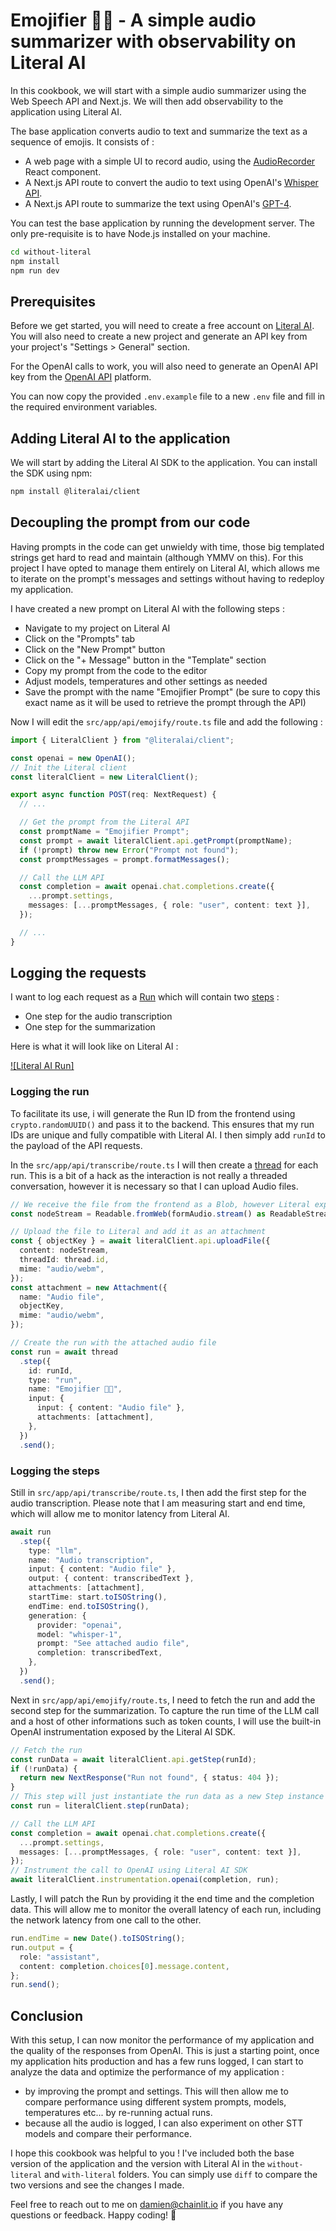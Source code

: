 # Emojifier 🤖🎨 - A simple audio summarizer with observability on Literal AI

In this cookbook, we will start with a simple audio summarizer using the Web Speech API and Next.js. We will then add observability to the application using Literal AI.

The base application converts audio to text and summarize the text as a sequence of emojis. It consists of :

- A web page with a simple UI to record audio, using the [AudioRecorder](https://www.npmjs.com/package/react-audio-voice-recorder) React component.
- A Next.js API route to convert the audio to text using OpenAI's [Whisper API](https://openai.com/index/whisper/).
- A Next.js API route to summarize the text using OpenAI's [GPT-4](https://openai.com/index/gpt-4/).

You can test the base application by running the development server. The only pre-requisite is to have Node.js installed on your machine.

```bash
cd without-literal
npm install
npm run dev
```

## Prerequisites

Before we get started, you will need to create a free account on [Literal AI](https://cloud.getliteral.ai/). You will also need to create a new project and generate an API key from your project's "Settings > General" section.

For the OpenAI calls to work, you will also need to generate an OpenAI API key from the [OpenAI API](https://platform.openai.com/api-keys) platform.

You can now copy the provided `.env.example` file to a new `.env` file and fill in the required environment variables.

## Adding Literal AI to the application

We will start by adding the Literal AI SDK to the application. You can install the SDK using npm:

```bash
npm install @literalai/client
```

## Decoupling the prompt from our code

Having prompts in the code can get unwieldy with time, those big templated strings get hard to read and maintain (although YMMV on this). For this project I have opted to manage them entirely on Literal AI, which allows me to iterate on the prompt's messages and settings without having to redeploy my application.

I have created a new prompt on Literal AI with the following steps :

- Navigate to my project on Literal AI
- Click on the "Prompts" tab
- Click on the "New Prompt" button
- Click on the "+ Message" button in the "Template" section
- Copy my prompt from the code to the editor
- Adjust models, temperatures and other settings as needed
- Save the prompt with the name "Emojifier Prompt" (be sure to copy this exact name as it will be used to retrieve the prompt through the API)

Now I will edit the `src/app/api/emojify/route.ts` file and add the following :

```ts
import { LiteralClient } from "@literalai/client";

const openai = new OpenAI();
// Init the Literal client
const literalClient = new LiteralClient();

export async function POST(req: NextRequest) {
  // ...

  // Get the prompt from the Literal API
  const promptName = "Emojifier Prompt";
  const prompt = await literalClient.api.getPrompt(promptName);
  if (!prompt) throw new Error("Prompt not found");
  const promptMessages = prompt.formatMessages();

  // Call the LLM API
  const completion = await openai.chat.completions.create({
    ...prompt.settings,
    messages: [...promptMessages, { role: "user", content: text }],
  });

  // ...
}
```

## Logging the requests

I want to log each request as a [Run](https://docs.getliteral.ai/concepts/observability/run) which will contain two [steps](https://docs.getliteral.ai/concepts/observability/step) :

- One step for the audio transcription
- One step for the summarization

Here is what it will look like on Literal AI :

[![Literal AI Run]](01-requests-logging.png)

### Logging the run

To facilitate its use, i will generate the Run ID from the frontend using `crypto.randomUUID()` and pass it to the backend. This ensures that my run IDs are unique and fully compatible with Literal AI. I then simply add `runId` to the payload of the API requests.

In the `src/app/api/transcribe/route.ts` I will then create a [thread](https://docs.getliteral.ai/concepts/observability/thread) for each run. This is a bit of a hack as the interaction is not really a threaded conversation, however it is necessary so that I can upload Audio files.

```ts
// We receive the file from the frontend as a Blob, however Literal expects a ReadableStream so we have to convert it
const nodeStream = Readable.fromWeb(formAudio.stream() as ReadableStream<any>);

// Upload the file to Literal and add it as an attachment
const { objectKey } = await literalClient.api.uploadFile({
  content: nodeStream,
  threadId: thread.id,
  mime: "audio/webm",
});
const attachment = new Attachment({
  name: "Audio file",
  objectKey,
  mime: "audio/webm",
});

// Create the run with the attached audio file
const run = await thread
  .step({
    id: runId,
    type: "run",
    name: "Emojifier 🤖🎨",
    input: {
      input: { content: "Audio file" },
      attachments: [attachment],
    },
  })
  .send();
```

### Logging the steps

Still in `src/app/api/transcribe/route.ts`, I then add the first step for the audio transcription. Please note that I am measuring start and end time, which will allow me to monitor latency from Literal AI.

```ts
await run
  .step({
    type: "llm",
    name: "Audio transcription",
    input: { content: "Audio file" },
    output: { content: transcribedText },
    attachments: [attachment],
    startTime: start.toISOString(),
    endTime: end.toISOString(),
    generation: {
      provider: "openai",
      model: "whisper-1",
      prompt: "See attached audio file",
      completion: transcribedText,
    },
  })
  .send();
```

Next in `src/app/api/emojify/route.ts`, I need to fetch the run and add the second step for the summarization. To capture the run time of the LLM call and a host of other informations such as token counts, I will use the built-in OpenAI instrumentation exposed by the Literal AI SDK.

```ts
// Fetch the run
const runData = await literalClient.api.getStep(runId);
if (!runData) {
  return new NextResponse("Run not found", { status: 404 });
}
// This step will just instantiate the run data as a new Step instance so it can be used later
const run = literalClient.step(runData);

// Call the LLM API
const completion = await openai.chat.completions.create({
  ...prompt.settings,
  messages: [...promptMessages, { role: "user", content: text }],
});
// Instrument the call to OpenAI using Literal AI SDK
await literalClient.instrumentation.openai(completion, run);
```

Lastly, I will patch the Run by providing it the end time and the completion data. This will allow me to monitor the overall latency of each run, including the network latency from one call to the other.

```ts
run.endTime = new Date().toISOString();
run.output = {
  role: "assistant",
  content: completion.choices[0].message.content,
};
run.send();
```

## Conclusion

With this setup, I can now monitor the performance of my application and the quality of the responses from OpenAI. This is just a starting point, once my application hits production and has a few runs logged, I can start to analyze the data and optimize the performance of my application :

- by improving the prompt and settings. This will then allow me to compare performance using different system prompts, models, temperatures etc... by re-running actual runs.
- because all the audio is logged, I can also experiment on other STT models and compare their performance.

I hope this cookbook was helpful to you ! I've included both the base version of the application and the version with Literal AI in the `without-literal` and `with-literal` folders. You can simply use `diff` to compare the two versions and see the changes I made.

Feel free to reach out to me on damien@chainlit.io if you have any questions or feedback. Happy coding! 🖖
